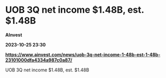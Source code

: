 # UOB 3Q net income $1.48B, est. $1.48B
**AInvest**

**2023-10-25 23:30**

**https://www.ainvest.com/news/uob-3q-net-income-1-48b-est-1-48b-23101000dfa4334a987c0a87/**

UOB 3Q net income $1.48B, est. $1.48B